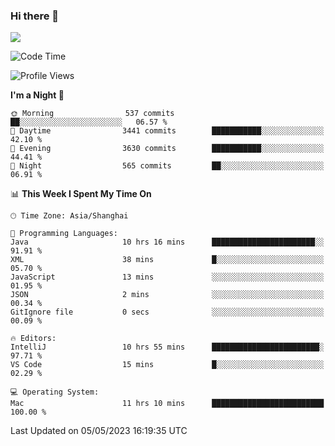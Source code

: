 ### Hi there 👋

<!--
**JJAYCHEN1e/jjaychen1e** is a ✨ _special_ ✨ repository because its `README.md` (this file) appears on your GitHub profile.

Here are some ideas to get you started:

- 🔭 I’m currently working on ...
- 🌱 I’m currently learning ...
- 👯 I’m looking to collaborate on ...
- 🤔 I’m looking for help with ...
- 💬 Ask me about ...
- 📫 How to reach me: ...
- 😄 Pronouns: ...
- ⚡ Fun fact: ...
-->

[![](https://github-readme-stats.vercel.app/api?username=jjaychen1e&show_icons=true)](https://github.com/jjaychen1e/github-readme-stats?count_private=true)

<!--START_SECTION:waka-->
![Code Time](http://img.shields.io/badge/Code%20Time-653%20hrs%2033%20mins-blue)

![Profile Views](http://img.shields.io/badge/Profile%20Views-0-blue)

**I'm a Night 🦉** 

```text
🌞 Morning                537 commits         ██░░░░░░░░░░░░░░░░░░░░░░░   06.57 % 
🌆 Daytime                3441 commits        ███████████░░░░░░░░░░░░░░   42.10 % 
🌃 Evening                3630 commits        ███████████░░░░░░░░░░░░░░   44.41 % 
🌙 Night                  565 commits         ██░░░░░░░░░░░░░░░░░░░░░░░   06.91 % 
```


📊 **This Week I Spent My Time On** 

```text
🕑︎ Time Zone: Asia/Shanghai

💬 Programming Languages: 
Java                     10 hrs 16 mins      ███████████████████████░░   91.91 % 
XML                      38 mins             █░░░░░░░░░░░░░░░░░░░░░░░░   05.70 % 
JavaScript               13 mins             ░░░░░░░░░░░░░░░░░░░░░░░░░   01.95 % 
JSON                     2 mins              ░░░░░░░░░░░░░░░░░░░░░░░░░   00.34 % 
GitIgnore file           0 secs              ░░░░░░░░░░░░░░░░░░░░░░░░░   00.09 % 

🔥 Editors: 
IntelliJ                 10 hrs 55 mins      ████████████████████████░   97.71 % 
VS Code                  15 mins             █░░░░░░░░░░░░░░░░░░░░░░░░   02.29 % 

💻 Operating System: 
Mac                      11 hrs 10 mins      █████████████████████████   100.00 % 
```


 Last Updated on 05/05/2023 16:19:35 UTC
<!--END_SECTION:waka-->
